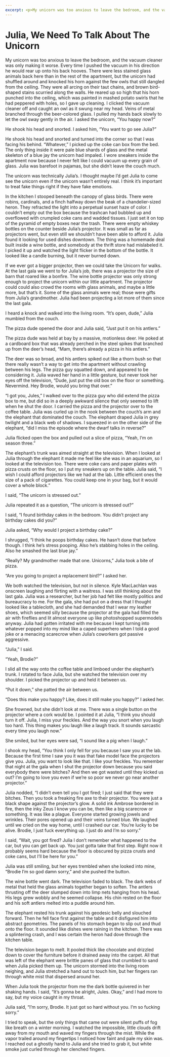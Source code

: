 ```yaml
---
excerpt: <p>My unicorn was too anxious to leave the bedroom, and the vacuum cleaner was only making it worse. Every time I pushed the vacuum in his direction he would rear up onto his back hooves. There were less stained glass animals back here than in the rest of the apartment, but the unicorn had shuffled around and knocked his horn against the few owls that still dangled from the ceiling. They were all arcing on their taut chains, and brown bird-shaped stains scurried along the walls. He reared up so high that his horn punched into the ceiling, which was painted in mashed potato swirls that he had peppered with holes, so I gave up cleaning. I clicked the vacuum cleaner off and caught an owl as it swung near my head. Veins of metal branched through the beer-colored glass. I pulled my hands back slowly to let the owl sway gently in the air. I asked the unicorn, “You happy now?”</p>
---
```


# Julia, We Need To Talk About The Unicorn

My unicorn was too anxious to leave the bedroom, and the vacuum cleaner was only making it worse. Every time I pushed the vacuum in his direction he would rear up onto his back hooves. There were less stained glass animals back here than in the rest of the apartment, but the unicorn had shuffled around and knocked his horn against the few owls that still dangled from the ceiling. They were all arcing on their taut chains, and brown bird-shaped stains scurried along the walls. He reared up so high that his horn punched into the ceiling, which was painted in mashed potato swirls that he had peppered with holes, so I gave up cleaning. I clicked the vacuum cleaner off and caught an owl as it swung near my head. Veins of metal branched through the beer-colored glass. I pulled my hands back slowly to let the owl sway gently in the air. I asked the unicorn, “You happy now?”

He shook his head and snorted. I asked him, “You want to go see Julia?”

He shook his head and snorted and turned into the corner so that I was facing his behind. “Whatever,” I picked up the coke can box from the bed. The only thing inside it were pale blue shards of glass and the metal skeleton of a blue jay the unicorn had impaled. I wore sneakers inside the apartment now because I never felt like I could vacuum up every grain of glass. Julia was barefoot in pajamas, but she didn’t leave the couch much.

The unicorn was technically Julia’s. I thought maybe I’d get Julia to come see the unicorn even if the unicorn wasn’t entirely real. I think it’s important to treat fake things right if they have fake emotions.

In the kitchen I stooped beneath the canopy of glass birds. There were robins, cardinals, and a finch halfway down the beak of a chandelier-sized heron. They refracted the light into a perpetual sunset haze of color. I couldn’t empty out the box because the trashcan had bubbled up and overflowed with crumpled coke cans and wadded tissues. I just set it on top of the pyramid of empty boxes near the trash. There were empty whiskey bottles on the counter beside Julia’s projector. It was small as far as projectors went, but even still we shouldn’t have been able to afford it. Julia found it looking for used dishes downtown. The thing was a homemade deal built inside a wine bottle, and somebody at the thrift store had mislabeled it. I picked it up and watched the light flicker in the bottom of the bottle. It looked like a candle burning, but it never burned down.

If we ever got a bigger projector, then we could take the Unicorn for walks. At the last gala we went to for Julia’s job, there was a projector the size of barn that roared like a bonfire. The wine bottle projector was only strong enough to project the unicorn within our little apartment. The projector could could also crowd the rooms with glass animals, and maybe a little more, but that’s it. Some of the glass animals were real; those were gifts from Julia’s grandmother. Julia had been projecting a lot more of them since the last gala.

I heard a knock and walked into the living room. “It’s open, dude,” Julia mumbled from the couch.

The pizza dude opened the door and Julia said, “Just put it on his antlers.”

The pizza dude was held at bay by a massive, motionless deer. He poked at a cardboard box that was already perched in the steel spikes that branched up from the deer’s head, “Mam, there’s already a pizza in his antlers.”

The deer was so broad, and his antlers spiked out like a thorn bush so that there really wasn’t a way to get into the apartment without crawling between his legs. The pizza guy squatted down, and appeared to be considering it. Julia waved her hand in a little gesture, but never took her eyes off the television, “Dude, just put the old box on the floor or something. Nevermind. Hey Brodie, would you bring that over.”

“I got you, Jules,” I walked over to the pizza guy who did extend the pizza box to me, but did so in a deeply awkward silence that only seemed to lift when he shut the door. I carried the pizza and the projector over to the coffee table. Julia was curled up in the nook between the couch’s arm and the elephant that dominated the couch. The elephant draped Julia in grey twilight and a black web of shadows. I squeezed in on the other side of the elephant, “did I miss the episode where the dwarf talks in reverse?”

Julia flicked open the box and pulled out a slice of pizza, “Yeah, I’m on season three.”

The elephant’s trunk was aimed straight at the television. When I looked at Julia through the elephant it made me feel like she was in an aquarium, so I looked at the television too. There were coke cans and paper plates with pizza crusts on the floor, so I put my sneakers up on the table. Julia said, “I wish I could afford projectors like we had at the lab. Little efficient ones the size of a pack of cigarettes. You could keep one in your bag, but it would cover a whole block.”

I said, “The unicorn is stressed out.”

Julia repeated it as a question, “The unicorn is stressed out?”

I said, “I found birthday cakes in the bedroom. You didn’t project any birthday cakes did you?”

Julia asked, “Why would I project a birthday cake?”

I shrugged, “I think he poops birthday cakes. He hasn’t done that before though. I think he’s stress pooping. Also he’s stabbing holes in the ceiling. Also he smashed the last blue jay.”

“Really? My grandmother made that one. Unicorns,” Julia took a bite of pizza.

“Are you going to project a replacement bird?” I asked her.

We both watched the television, but not in silence. Kyle MacLachlan was onscreen laughing and flirting with a waitress. I was still thinking about the last gala. Julia was a researcher, but her job had felt like mostly politics and bureaucracy to me. For the gala, she had put on a dress that I thought looked like a tablecloth, and she had demanded that I wear my leather shoes, which seemed silly because the projector at the gala had filled the air with fireflies and lit almost everyone up like photoshopped supermodels anyway. Julia had gotten irritated with me because I kept turning into whatever popped into my mind like a caped superhero when I told a good joke or a menacing scarecrow when Julia’s coworkers got passive aggressive.

“Julia,” I said.

“Yeah, Brodie?”

I slid all the way onto the coffee table and limboed under the elephant’s trunk. I rotated to face Julia, but she watched the television over my shoulder. I picked the projector up and held it between us.

“Put it down,” she patted the air between us.

“Does this make you happy? Like, does it still make you happy?” I asked her.

She frowned, but she didn’t look at me. There was a single button on the projector where a cork would be. I pointed it at Julia, “I think you should turn it off. Julia, I miss your freckles. And the way you snort when you laugh too hard. This thing makes you laugh like a laugh track. It sounds sarcastic every time you laugh now.”

She smiled, but her eyes were sad, “I sound like a pig when I laugh.”

I shook my head, “You think I only fell for you because I saw you at the lab. Because the first time I saw you it was that fake model face the projectors give you. Julia, you want to look like that. I like your freckles. You remember that night at the gala when I shut the projector down because you said everybody there were bitches? And then we got wasted until they kicked us out? I’m going to love you even if we’re so poor we never go near another projector.”

Julia nodded, “I didn’t even tell you I got fired; I just said that they were bitches. Then you took a freaking fire axe to their projector. You were just a black shape against the projector’s glow. A solid ink Ambrose bordered in fire, then the inky Zeus I know you can be, then like a big scarecrow or something. It was like a plague. Everyone started growing jowels and wrinkles. Their pores opened up and their veins turned blue. We laughed until we cried on the way home, until I crashed our car. You’re lucky to be alive. Brodie, I just fuck everything up. I just do and I’m so sorry.”

I said, “Wait, you got fired? Julia I don’t remember what happened to the car, but you can get back up. You just gotta take that first step. Right now it probably seems hard because the floor is obscured by pizza crusts and coke cans, but I’ll be here for you.”

Julia was still smiling, but her eyes trembled when she looked into mine, “Brodie I’m so god damn sorry,” and she pushed the button.

The wine bottle went dark. The television faded to black. The dark webs of metal that held the glass animals together began to soften. The antlers thrusting off the deer slumped down into limp nets hanging from his head. His legs grew wobbly and he seemed collapse. His chin rested on the floor and his soft antlers melted into a puddle around him.

The elephant rested his trunk against his geodesic belly and slouched forward. Then he fell face first against the table and it disfigured him into abstract geometries. The panels of his stomach began to slip out and thud onto the floor. It sounded like dishes were raining in the kitchen. There was a splintering crash, and I was certain the heron had dove through the kitchen table.

The television began to melt. It pooled thick like chocolate and drizzled down to cover the furniture before it drained away into the carpet. All that was left of the elephant were brittle panes of glass that crumbled to sand when Julia picked them up. The unicorn stormed into the living room neighing, and Julia stretched a hand out to touch him, but her fingers ran through white mist that dispersed around her.

When Julia took the projector from me the dark bottle quivered in her shaking hands. I said, “It’s gonna be alright, Jules. Okay,” and I had more to say, but my voice caught in my throat.

Julia said, “I’m sorry, Brodie. It just got so hard without you. I’m so fucking sorry.”

I tried to speak, but the only things that came out were silent puffs of fog like breath on a winter morning. I watched the impossible, little clouds drift away from my mouth and waved my fingers through the mist. While the vapor trailed around my fingertips I noticed how faint and pale my skin was. I reached out a ghostly hand to Julia and she tried to grab it, but white smoke just curled through her clenched fingers.
